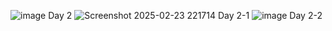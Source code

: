 ![image](https://github.com/user-attachments/assets/7fd8d70d-411e-47f0-8266-4256da9f75e6) Day 2
![Screenshot 2025-02-23 221714](https://github.com/user-attachments/assets/c1929dc4-d928-4d3b-aca0-9906005635ee) Day 2-1
![image](https://github.com/user-attachments/assets/83a19ff0-7750-4ec7-933b-001d209f2e57) Day 2-2

